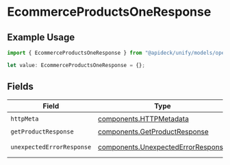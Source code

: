 # EcommerceProductsOneResponse

## Example Usage

```typescript
import { EcommerceProductsOneResponse } from "@apideck/unify/models/operations";

let value: EcommerceProductsOneResponse = {};
```

## Fields

| Field                                                                                    | Type                                                                                     | Required                                                                                 | Description                                                                              |
| ---------------------------------------------------------------------------------------- | ---------------------------------------------------------------------------------------- | ---------------------------------------------------------------------------------------- | ---------------------------------------------------------------------------------------- |
| `httpMeta`                                                                               | [components.HTTPMetadata](../../models/components/httpmetadata.md)                       | :heavy_check_mark:                                                                       | N/A                                                                                      |
| `getProductResponse`                                                                     | [components.GetProductResponse](../../models/components/getproductresponse.md)           | :heavy_minus_sign:                                                                       | Products                                                                                 |
| `unexpectedErrorResponse`                                                                | [components.UnexpectedErrorResponse](../../models/components/unexpectederrorresponse.md) | :heavy_minus_sign:                                                                       | Unexpected error                                                                         |